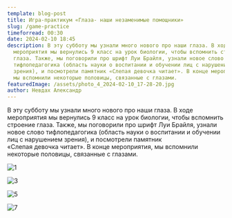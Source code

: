 ```yaml
---
template: blog-post
title: Игра-практикум «Глаза- наши незаменимые помощники»
slug: /game-practice
timeforread: 00:30
date: 2024-02-10 18:45
description: В﻿ эту субботу мы узнали много нового про наши глаза. В ходе
  мероприятия мы вернулись 9 класс на урок биологии, чтобы вспомнить строение
  глаза. Также, мы поговорили про шрифт Луи Брайля, узнали новое слово
  тифлопедагогика (область науки о воспитании и обучении лиц с нарушением
  зрения), и посмотрели памятник «Слепая девочка читает». В конце мероприятия,
  мы вспомнили некоторые половицы, связанные с глазами.
featuredImage: /assets/photo_4_2024-02-10_17-28-20.jpg
author: Невдах Александр
---
```

В﻿ эту субботу мы узнали много нового про наши глаза. В ходе мероприятия мы вернулись 9 класс на урок биологии, чтобы вспомнить строение глаза. Также, мы поговорили про шрифт Луи Брайля, узнали новое слово тифлопедагогика (область науки о воспитании и обучении лиц с нарушением зрения), и посмотрели памятник «Слепая девочка читает». В конце мероприятия, мы вспомнили некоторые половицы, связанные с глазами.

![1](/assets/photo_4_2024-02-10_17-28-20.jpg "2")

![3](/assets/photo_2_2024-02-10_17-28-20.jpg "4")

![5](/assets/photo_5_2024-02-10_17-28-20.jpg "6")

![7](/assets/photo_1_2024-02-10_17-28-20.jpg "8")